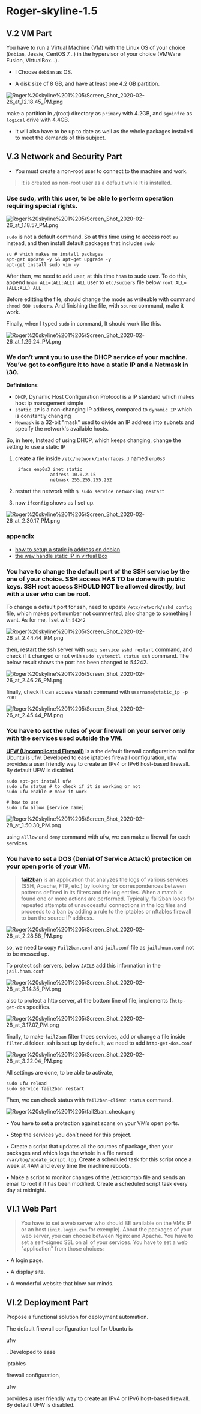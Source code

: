 # Roger-skyline-1.5

## V.2 VM Part

You have to run a Virtual Machine (VM) with the Linux OS of your choice (`Debian`, Jessie, CentOS 7...) in the hypervisor of your choice (VMWare Fusion, VirtualBox...).

- I Choose `debian` as OS.

- A disk size of 8 GB, and have at least one 4.2 GB partition.

![Roger%20skyline%201%205/Screen_Shot_2020-02-26_at_12.18.45_PM.png](Roger%20skyline%201%205/Screen_Shot_2020-02-26_at_12.18.45_PM.png)

make a partition in `/`(root) directory as `primary` with 4.2GB, and `sgoinfre` as `logical` drive with 4.4GB.

- It will also have to be up to date as well as the whole packages installed to meet the demands of this subject.

## V.3 Network and Security Part

- You must create a non-root user to connect to the machine and work.

> It is created as non-root user as a default while It is installed.

### Use sudo, with this user, to be able to perform operation requiring special rights.

![Roger%20skyline%201%205/Screen_Shot_2020-02-26_at_1.18.57_PM.png](Roger%20skyline%201%205/Screen_Shot_2020-02-26_at_1.18.57_PM.png)

`sudo` is not a default command. So at this time using to access root `su` instead, and then install default packages that includes `sudo`

    su # which makes me install packages
    apt-get update -y && apt-get upgrade -y
    apt-get install sudo vim -y

After then, we need to add user, at this time `hnam` to sudo user. To do this, append `hnam ALL=(ALL:ALL) ALL` user to `etc/sudoers` file below `root ALL=(ALL:ALL) ALL`

Before editting the file, should change the mode as writeable with command `chmod 600 sudoers`. And finishing the file, with `source` command, make it work.

Finally, when I typed `sudo` in command, It should work like this.

![Roger%20skyline%201%205/Screen_Shot_2020-02-26_at_1.29.24_PM.png](Roger%20skyline%201%205/Screen_Shot_2020-02-26_at_1.29.24_PM.png)

### We don’t want you to use the DHCP service of your machine. You’ve got to configure it to have a static IP and a Netmask in \30.

**Definintions**

- `DHCP`, Dynamic Host Configuration Protocol is a IP standard which makes host ip management simple
- `static IP` is a non-changing IP address, compared to `dynamic IP` which is constantly changing
- `Newmask` is a 32-bit "mask" used to divide an IP address into subnets and specify the network's available hosts.

So, in here, Instead of using DHCP, which keeps changing, change the setting to use a static IP

1. create a file inside `/etc/network/interfaces.d` named `enp0s3`

        iface enp0s3 inet static
        			address 10.0.2.15
        			netmask 255.255.255.252

2. restart the network with `$ sudo service networking restart`
3. now `ifconfig` shows as I set up.

![Roger%20skyline%201%205/Screen_Shot_2020-02-26_at_2.30.17_PM.png](Roger%20skyline%201%205/Screen_Shot_2020-02-26_at_2.30.17_PM.png)

### appendix

- [how to setup a static ip address on debian](https://linuxconfig.org/how-to-setup-a-static-ip-address-on-debian-linux)
- [the way handle static IP in virtual Box](https://www.codesandnotes.be/2018/10/16/network-of-virtualbox-instances-with-static-ip-addresses-and-internet-access/)

### You have to change the default port of the SSH service by the one of your choice. SSH access HAS TO be done with public keys. SSH root access SHOULD NOT be allowed directly, but with a user who can be root.

To change a default port for ssh, need to update `/etc/network/sshd_config` file, which makes port number not commented, also change to something I want. As for me, I set with `54242`

![Roger%20skyline%201%205/Screen_Shot_2020-02-26_at_2.44.44_PM.png](Roger%20skyline%201%205/Screen_Shot_2020-02-26_at_2.44.44_PM.png)

then, restart the ssh server with `sudo service sshd restart` command, and check if it changed or not with `sudo systemctl status ssh` command. The below result shows the port has been changed to 54242.

![Roger%20skyline%201%205/Screen_Shot_2020-02-26_at_2.46.26_PM.png](Roger%20skyline%201%205/Screen_Shot_2020-02-26_at_2.46.26_PM.png)

finally, check It can access via ssh command with `username@static_ip -p PORT`

![Roger%20skyline%201%205/Screen_Shot_2020-02-26_at_2.45.44_PM.png](Roger%20skyline%201%205/Screen_Shot_2020-02-26_at_2.45.44_PM.png)

### You have to set the rules of your firewall on your server only with the services used outside the VM.

**[UFW (Uncomplicated Firewall)](https://help.ubuntu.com/community/UFW)** is a the default firewall configuration tool for Ubuntu is ufw. Developed to ease iptables firewall configuration, ufw provides a user friendly way to create an IPv4 or IPv6 host-based firewall. By default UFW is disabled.

    sudo apt-get install ufw
    sudo ufw status # to check if it is working or not
    sudo ufw enable # make it work
    
    # how to use
    sudo ufw allow [service name] 

![Roger%20skyline%201%205/Screen_Shot_2020-02-28_at_1.50.30_PM.png](Roger%20skyline%201%205/Screen_Shot_2020-02-28_at_1.50.30_PM.png)

using `alllow` and `deny` command with ufw, we can make a firewall for each services

### You have to set a DOS (Denial Of Service Attack) protection on your open ports of your VM.

> **[fail2ban](https://doc.ubuntu-fr.org/fail2ban)** is an application that analyzes the logs of various services (SSH, Apache, FTP, etc.) by looking for correspondences between patterns defined in its filters and the log entries. When a match is found one or more actions are performed. Typically, fail2ban looks for repeated attempts of unsuccessful connections in the log files and proceeds to a ban by adding a rule to the iptables or nftables firewall to ban the source IP address.

![Roger%20skyline%201%205/Screen_Shot_2020-02-28_at_2.28.58_PM.png](Roger%20skyline%201%205/Screen_Shot_2020-02-28_at_2.28.58_PM.png)

so, we need to copy `Fail2ban.conf` and `jail.conf` file as `jail.hnam.conf` not to be messed up.

To protect ssh servers, below `JAILS` add this information in the `jail.hnam.conf`

![Roger%20skyline%201%205/Screen_Shot_2020-02-28_at_3.14.35_PM.png](Roger%20skyline%201%205/Screen_Shot_2020-02-28_at_3.14.35_PM.png)

also to protect a http server, at the bottom line of file, implements `[http-get-dos` specifies.

![Roger%20skyline%201%205/Screen_Shot_2020-02-28_at_3.17.07_PM.png](Roger%20skyline%201%205/Screen_Shot_2020-02-28_at_3.17.07_PM.png)

finally, to make `fail2ban` filter thoes services, add or change a file inside `filter.d` folder. ssh is set up by default, we need to add `http-get-dos.conf` 

![Roger%20skyline%201%205/Screen_Shot_2020-02-28_at_3.22.04_PM.png](Roger%20skyline%201%205/Screen_Shot_2020-02-28_at_3.22.04_PM.png)

All settings are done, to be able to activate,

    sudo ufw reload
    sudo service fail2ban restart

Then, we can check status with `fail2ban-client status` command.

![Roger%20skyline%201%205/fail2ban_check.png](Roger%20skyline%201%205/fail2ban_check.png)

• You have to set a protection against scans on your VM’s open ports.

• Stop the services you don’t need for this project.

• Create a script that updates all the sources of package, then your packages and which logs the whole in a file named `/var/log/update_script.log`. Create a scheduled task for this script once a week at 4AM and every time the machine reboots.

• Make a script to monitor changes of the /etc/crontab file and sends an email to root if it has been modified. Create a scheduled script task every day at midnight.

## VI.1 Web Part

> You have to set a web server who should BE available on the VM’s IP or an host (`init.login.com` for exemple). About the packages of your web server, you can choose between Nginx and Apache. You have to set a self-signed SSL on all of your services. You have to set a web "application" from those choices:

• A login page.

• A display site.

• A wonderful website that blow our minds.

## VI.2 Deployment Part

Propose a functional solution for deployment automation.

The default firewall configuration tool for Ubuntu is

ufw

. Developed to ease

iptables

firewall configuration,

ufw

provides a user friendly way to create an IPv4 or IPv6 host-based firewall. By default UFW is disabled.